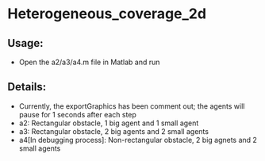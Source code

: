 # Heterogeneous_coverage_2d

## Usage: 
- Open the a2/a3/a4.m file in Matlab and run

## Details:
- Currently, the exportGraphics has been comment out; the agents will pause for 1 seconds after each step
- a2: Rectangular obstacle, 1 big agent and 1 small agent
- a3: Rectangular obstacle, 2 big agents and 2 small agents
- a4[In debugging process]: Non-rectangular obstacle, 2 big agnets and 2 small agents

